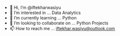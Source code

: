 - 👋 Hi, I’m @iftekharwasiyu 
- 👀 I’m interested in ... Data Analytics
- 🌱 I’m currently learning ... Python
- 💞️ I’m looking to collaborate on ... Python Projects
- 📫 How to reach me ... iftekhar.wasiyu@outlook.com

<!---
iftekharwasiyu/iftekharwasiyu is a ✨ special ✨ repository because its `README.md` (this file) appears on your GitHub profile.
You can click the Preview link to take a look at your changes.
--->

